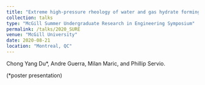 ```yaml
---
title: "Extreme high-pressure rheology of water and gas hydrate forming systems"
collection: talks
type: "McGill Summer Undergraduate Research in Engineering Symposium"
permalink: /talks/2020_SURE
venue: "McGill University"
date: 2020-08-21
location: "Montreal, QC"
---
```


Chong Yang Du*, Andre Guerra, Milan Maric, and Phillip Servio.

(*poster presentation)